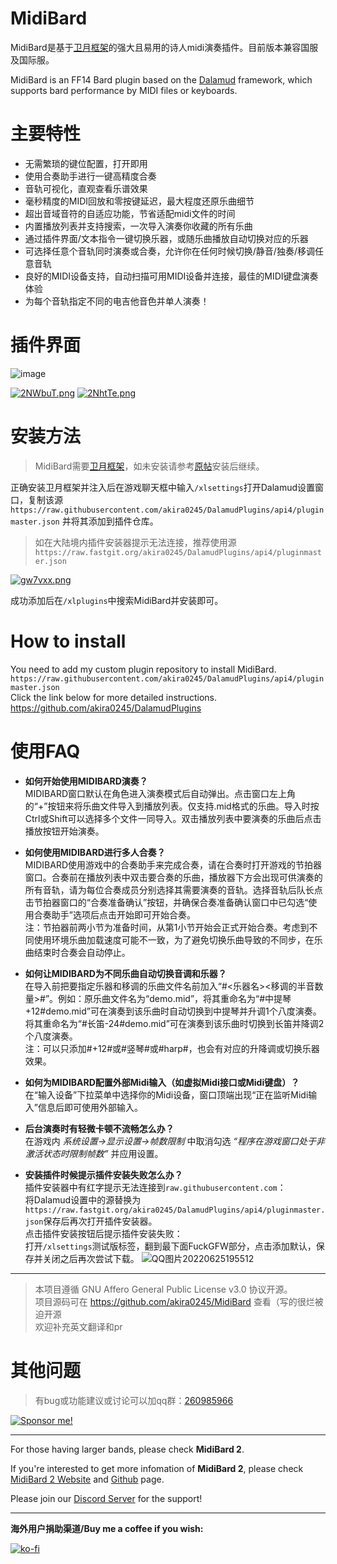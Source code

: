 # **MidiBard**

MidiBard是基于[卫月框架](https://github.com/goatcorp/Dalamud)的强大且易用的诗人midi演奏插件。目前版本兼容国服及国际服。

MidiBard is an FF14 Bard plugin based on the [Dalamud](https://github.com/goatcorp/Dalamud) framework, which supports bard performance by MIDI files or keyboards.

# 主要特性
* 无需繁琐的键位配置，打开即用
* 使用合奏助手进行一键高精度合奏
* 音轨可视化，直观查看乐谱效果
* 毫秒精度的MIDI回放和零按键延迟，最大程度还原乐曲细节
* 超出音域音符的自适应功能，节省适配midi文件的时间
* 内置播放列表并支持搜索，一次导入演奏你收藏的所有乐曲
* 通过插件界面/文本指令一键切换乐器，或随乐曲播放自动切换对应的乐器
* 可选择任意个音轨同时演奏或合奏，允许你在任何时候切换/静音/独奏/移调任意音轨
* 良好的MIDI设备支持，自动扫描可用MIDI设备并连接，最佳的MIDI键盘演奏体验
* 为每个音轨指定不同的电吉他音色并单人演奏！

# 插件界面
![image](https://user-images.githubusercontent.com/33274390/152686485-cc882039-3395-4e88-8568-efaf2b838406.png)

[![2NWbuT.png](https://z3.ax1x.com/2021/06/05/2NWbuT.png)](https://imgtu.com/i/2NWbuT)
[![2NhtTe.png](https://z3.ax1x.com/2021/06/05/2NhtTe.png)](https://imgtu.com/i/2NhtTe)

# 安装方法
> MidiBard需要[卫月框架](https://bbs.tggfl.com/topic/32/dalamud-%E5%8D%AB%E6%9C%88%E6%A1%86%E6%9E%B6)，如未安装请参考[原帖](https://bbs.tggfl.com/topic/32/dalamud-%E5%8D%AB%E6%9C%88%E6%A1%86%E6%9E%B6)安装后继续。

正确安装卫月框架并注入后在游戏聊天框中输入`/xlsettings`打开Dalamud设置窗口，复制该源  
`https://raw.githubusercontent.com/akira0245/DalamudPlugins/api4/pluginmaster.json` 并将其添加到插件仓库。  
> 如在大陆境内插件安装器提示无法连接，推荐使用源`https://raw.fastgit.org/akira0245/DalamudPlugins/api4/pluginmaster.json`

[![gw7vxx.png](https://z3.ax1x.com/2021/05/12/gw7vxx.png)](https://imgtu.com/i/gw7vxx)

成功添加后在`/xlplugins`中搜索MidiBard并安装即可。

# How to install
You need to add my custom plugin repository to install MidiBard.  
`https://raw.githubusercontent.com/akira0245/DalamudPlugins/api4/pluginmaster.json`  
Click the link below for more detailed instructions.  
https://github.com/akira0245/DalamudPlugins

# 使用FAQ
* **如何开始使用MIDIBARD演奏？**  
MIDIBARD窗口默认在角色进入演奏模式后自动弹出。点击窗口左上角的“+”按钮来将乐曲文件导入到播放列表。仅支持.mid格式的乐曲。导入时按Ctrl或Shift可以选择多个文件一同导入。双击播放列表中要演奏的乐曲后点击播放按钮开始演奏。

* **如何使用MIDIBARD进行多人合奏？**  
MIDIBARD使用游戏中的合奏助手来完成合奏，请在合奏时打开游戏的节拍器窗口。合奏前在播放列表中双击要合奏的乐曲，播放器下方会出现可供演奏的所有音轨，请为每位合奏成员分别选择其需要演奏的音轨。选择音轨后队长点击节拍器窗口的“合奏准备确认”按钮，并确保合奏准备确认窗口中已勾选“使用合奏助手”选项后点击开始即可开始合奏。  
注：节拍器前两小节为准备时间，从第1小节开始会正式开始合奏。考虑到不同使用环境乐曲加载速度可能不一致，为了避免切换乐曲导致的不同步，在乐曲结束时合奏会自动停止。

* **如何让MIDIBARD为不同乐曲自动切换音调和乐器？**  
在导入前把要指定乐器和移调的乐曲文件名前加入“#<乐器名><移调的半音数量>#”。例如：原乐曲文件名为“demo.mid”，将其重命名为“#中提琴+12#demo.mid”可在演奏到该乐曲时自动切换到中提琴并升调1个八度演奏。将其重命名为“#长笛-24#demo.mid”可在演奏到该乐曲时切换到长笛并降调2个八度演奏。  
注：可以只添加#+12#或#竖琴#或#harp#，也会有对应的升降调或切换乐器效果。

* **如何为MIDIBARD配置外部Midi输入（如虚拟Midi接口或Midi键盘）？**  
在“输入设备”下拉菜单中选择你的Midi设备，窗口顶端出现“正在监听Midi输入”信息后即可使用外部输入。

* **后台演奏时有轻微卡顿不流畅怎么办？**  
在游戏内 *系统设置→显示设置→帧数限制* 中取消勾选 *“程序在游戏窗口处于非激活状态时限制帧数”* 并应用设置。

* **安装插件时候提示插件安装失败怎么办？**  
插件安装器中有红字提示无法连接到`raw.githubusercontent.com`：  
将Dalamud设置中的源替换为`https://raw.fastgit.org/akira0245/DalamudPlugins/api4/pluginmaster.json`保存后再次打开插件安装器。  
点击插件安装按钮后提示插件安装失败：  
打开`/xlsettings`测试版标签，翻到最下面FuckGFW部分，点击添加默认，保存并关闭之后再次尝试下载。
![QQ图片20220625195512](https://user-images.githubusercontent.com/33274390/175773221-3e5375b6-37c8-469c-a9b9-0e30fa9b75a2.jpg)

---
> 本项目遵循 GNU Affero General Public License v3.0 协议开源。  
> 项目源码可在 https://github.com/akira0245/MidiBard 查看（写的很烂被迫开源  
> 欢迎补充英文翻译和pr


# 其他问题

> 有bug或功能建议或讨论可以加qq群：[260985966](https://jq.qq.com/?_wv=1027&k=7pOgqqZK)  

[![Sponsor me!](https://img.shields.io/badge/Sponsor%20me!-brightgreen?logo=wechat&logoColor=white&style=flat-square)](https://akira0245.github.io/pay/)

---

For those having larger bands, please check **MidiBard 2**.

If you're interested to get more infomation of **MidiBard 2**, please check [MidiBard 2 Website](https://midibard.org/) and [Github](https://github.com/reckhou/MidiBard2) page.

Please join our [Discord Server](https://discord.gg/xvNhquhnVT) for the support!
___
**海外用户捐助渠道/Buy me a coffee if you wish:**

[![ko-fi](https://ko-fi.com/img/githubbutton_sm.svg)](https://ko-fi.com/L3L6CQMMD)
